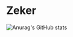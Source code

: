 # Zeker

![Anurag's GitHub stats](https://github-readme-stats.vercel.app/api?username=ZekerDev&show_icons=true&theme=merko)
